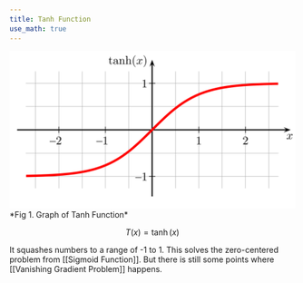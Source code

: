 ```yaml
---
title: Tanh Function
use_math: true
---
```


<img src="assets/Pasted image 20230213183930.png">
*Fig 1. Graph of Tanh Function*

$$
T(x)=\tanh(x)
$$

It squashes numbers to a range of -1 to 1. This solves the zero-centered problem from [[Sigmoid Function]]. But there is still some points where [[Vanishing Gradient Problem]] happens.
